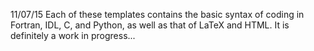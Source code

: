 11/07/15
Each of these templates contains the basic syntax of coding in
Fortran, IDL, C, and Python, as well as that of LaTeX and HTML. It is
definitely a work in progress... 
